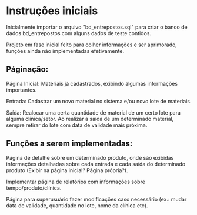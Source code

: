 # Instruções iniciais #
Inicialmente importar o arquivo "bd_entrepostos.sql" para criar o banco de dados bd_entrepostos com alguns dados de teste contidos.


Projeto em fase inicial feito para colher informações e ser aprimorado, funções ainda não implementadas efetivamente.

## Páginação: ##

Página Inicial: Materiais já cadastrados, exibindo algumas informações importantes.

Entrada: Cadastrar um novo material no sistema e/ou novo lote de materiais.

Saída: Realocar uma certa quantidade de material de um certo lote para alguma clínica/setor.
Ao realizar a saída de um determinado material, sempre retirar do lote com data de validade mais próxima.


## Funções a serem implementadas: ##

Página de detalhe sobre um determinado produto, onde são exibidas informações detalhadas sobre cada entrada e cada saída do determinado produto (Exibir na página inicial? Página própria?).

Implementar página de relatórios com informações sobre tempo/produto/clínica.

Página para superusuário fazer modificações caso necessário (ex.: mudar data de validade, quantidade no lote, nome da clínica etc).
